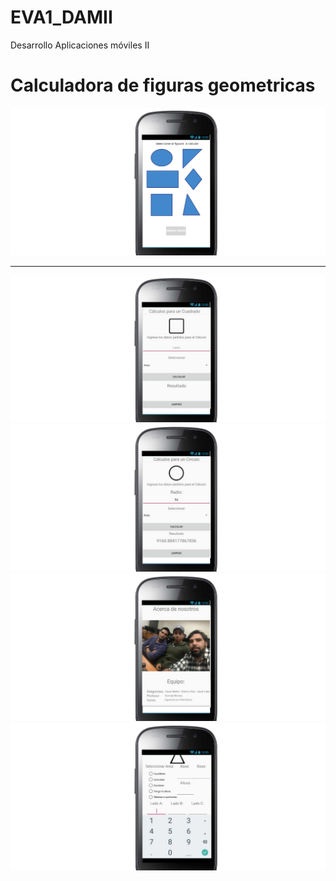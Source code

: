 # EVA1_DAMII
Desarrollo Aplicaciones móviles II

<!DOCTYPE html>
<html>
  <head>
    <meta charset="utf-8">
    <title>Mi pagina de prueba</title>
  </head>
  <body>
    <h1>Calculadora de figuras geometricas</h1>
    <div align="center">
      <img src="mockup1.png" alt="portada">
    </div>
    <hr>
    <div align="center">
      <img src="mockup2.png" alt="portada">
    </div>
    <div align="center">
      <img src="mockup3.png" alt="portada">
    </div>
    <div align="center">
      <img src="mockup4.png" alt="portada">
    </div>
    <div align="center">
      <img src="mockup5.png" alt="portada">
    </div>
  </body>
</html>
